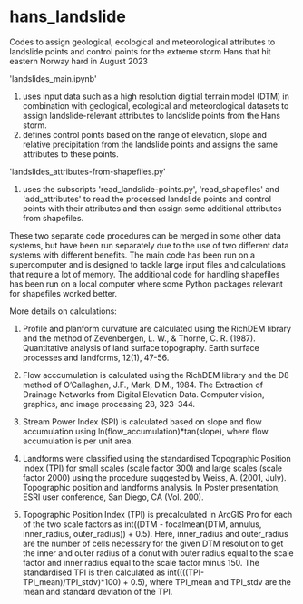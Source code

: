 # hans_landslide

Codes to assign geological, ecological and meteorological attributes to landslide points and control points for the extreme storm Hans that hit eastern Norway hard in August 2023

'landslides_main.ipynb'
1. uses input data such as a high resolution digitial terrain model (DTM) in combination with geological, ecological and meteorological datasets to assign landslide-relevant attributes to landslide points from the Hans storm.
2. defines control points based on the range of elevation, slope and relative precipitation from the landslide points and assigns the same attributes to these points.

'landslides_attributes-from-shapefiles.py'
1. uses the subscripts 'read_landslide-points.py', 'read_shapefiles' and 'add_attributes' to read the processed landslide points and control points with their attributes and then assign some additional attributes from shapefiles.

These two separate code procedures can be merged in some other data systems, but have been run separately due to the use of two different data systems with different benefits. The main code has been run on a supercomputer and is designed to tackle large input files and calculations that require a lot of memory. The additional code for handling shapefiles has been run on a local computer where some Python packages relevant for shapefiles worked better.

More details on calculations:

1. Profile and planform curvature are calculated using the RichDEM library and the method of Zevenbergen, L. W., & Thorne, C. R. (1987). Quantitative analysis of land surface topography. Earth surface processes and landforms, 12(1), 47-56.

2. Flow acccumulation is calculated using the RichDEM library and the D8 method of O’Callaghan, J.F., Mark, D.M., 1984. The Extraction of Drainage Networks from Digital Elevation Data. Computer vision, graphics, and image processing 28, 323–344.

3. Stream Power Index (SPI) is calculated based on slope and flow accumulation using ln(flow_accumulation)*tan(slope), where flow accumulation is per unit area.

4. Landforms were classified using the standardised Topographic Position Index (TPI) for small scales (scale factor 300) and large scales (scale factor 2000) using the procedure suggested by Weiss, A. (2001, July). Topographic position and landforms analysis. In Poster presentation, ESRI user conference, San Diego, CA (Vol. 200).

5. Topographic Position Index (TPI) is precalculated in ArcGIS Pro for each of the two scale factors as int((DTM - focalmean(DTM, annulus, inner_radius, outer_radius)) + 0.5). Here, inner_radius and outer_radius are the number of cells necessary for the given DTM resolution to get the inner and outer radius of a donut with outer radius equal to the scale factor and inner radius equal to the scale factor minus 150. The standardised TPI is then calculated as int((((TPI-TPI_mean)/TPI_stdv)*100) + 0.5), where TPI_mean and TPI_stdv are the mean and standard deviation of the TPI.
